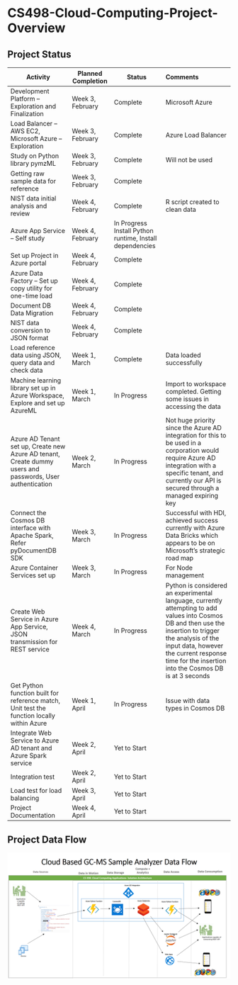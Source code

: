 # CS498-Cloud-Computing-Project-Overview

## Project Status

| Activity      | Planned Completion   |Status      | Comments      |
| ------------- |----------------------|------------|:--------------|
| Development Platform – Exploration and Finalization |	Week 3, February| Complete| Microsoft Azure |
| Load Balancer – AWS EC2, Microsoft Azure – Exploration | Week 3, February| Complete| Azure Load Balancer |
| Study on Python library pymzML | Week 3, February| Complete| Will not be used |
| Getting raw sample data for reference| Week 3, February| Complete||
| NIST data initial analysis and review	| Week 4, February|	Complete| R script created to clean data |
| Azure App Service – Self study | Week 4, February|	In Progress	Install Python runtime, Install dependencies |
| Set up Project in Azure portal	| Week 4, February| Complete ||	
| Azure Data Factory – Set up copy utility for one-time load| Week 4, February| Complete ||	
| Document DB Data Migration	| Week 4, February| Complete ||
| NIST data conversion to JSON format| Week 4, February| Complete ||	
| Load reference data using JSON, query data and check data |Week 1, March |Complete	| Data loaded successfully|
| Machine learning library set up in Azure Workspace, Explore and set up AzureML	| Week 1, March	| In Progress |Import to workspace completed. Getting some issues in accessing the data |
| Azure AD Tenant set up, Create new Azure AD tenant, Create dummy users and passwords, User authentication|	Week 2, March |In Progress |Not huge priority since the Azure AD integration for this to be used in a corporation would require Azure AD integration with a specific tenant, and currently our API is secured through a managed expiring key |
| Connect the Cosmos DB interface with Apache Spark, Refer pyDocumentDB SDK |Week 3, March |In Progress |Successful with HDI, achieved success currently with Azure Data Bricks which appears to be on Microsoft’s strategic road map |
| Azure Container Services set up |Week 3, March |In Progress | For Node management|
| Create Web Service in Azure App Service, JSON transmission for REST service| Week 4, March |In Progress |Python is considered an experimental language, currently attempting to add values into Cosmos DB and then use the insertion to trigger the analysis of the input data, however the current response time for the insertion into the Cosmos DB is at 3 seconds |
| Get Python function built for reference match, Unit test the function locally within Azure | Week 1, April |In Progress |Issue with data types in Cosmos DB |
| Integrate Web Service to Azure AD tenant and Azure Spark service | Week 2, April | Yet to Start |	
| Integration test| Week 2, April| Yet to Start|
| Load test for load balancing |Week 3, April| Yet to Start|
| Project Documentation	| Week 4, April| Yet to Start|


## Project Data Flow

![](https://github.com/megado123/CS498-Cloud-Computing-Project-Overview/blob/master/images/CS498DataFlow.png)
